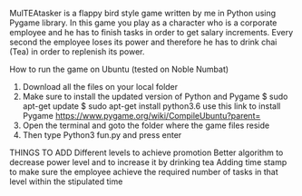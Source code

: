 MulTEAtasker is a flappy bird style game written by me in Python using Pygame library. In this game you play as a character who is a corporate employee and he has to finish tasks in order to get salary increments.
Every second the employee loses its power and therefore he has to drink chai (Tea) in order to replenish its power. 

How to run the game on Ubuntu (tested on Noble Numbat)
1) Download all the files on your local folder
2) Make sure to install the updated version of Python and Pygame
     $ sudo apt-get update
     $ sudo apt-get install python3.6
   use this link to install Pygame https://www.pygame.org/wiki/CompileUbuntu?parent=
4) Open the terminal and goto the folder where the game files reside
5) Then type Python3 fun.py and press enter

THINGS TO ADD
Different levels to achieve promotion
Better algorithm to decrease power level and to increase it by drinking tea
Adding time stamp to make sure the employee achieve the required number of tasks in that level within the stipulated time
